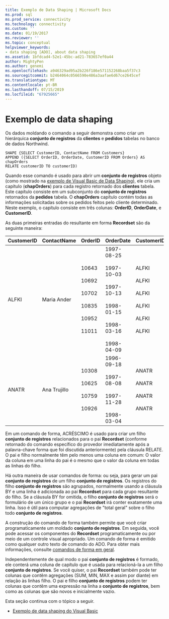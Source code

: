 ```yaml
---
title: Exemplo de Data Shaping | Microsoft Docs
ms.prod: sql
ms.prod_service: connectivity
ms.technology: connectivity
ms.custom: ''
ms.date: 01/19/2017
ms.reviewer: ''
ms.topic: conceptual
helpviewer_keywords:
- data shaping [ADO], about data shaping
ms.assetid: 1bfdcad4-52e1-45bc-ad21-783657ef0a44
author: MightyPen
ms.author: genemi
ms.openlocfilehash: a946329ad95a2b226f186e571152268baa5f37c3
ms.sourcegitcommit: b2464064c0566590e486a3aafae6d67ce2645cef
ms.translationtype: MT
ms.contentlocale: pt-BR
ms.lasthandoff: 07/15/2019
ms.locfileid: "67925665"
---
```

# <a name="data-shaping-example"></a>Exemplo de data shaping
Os dados moldando o comando a seguir demonstra como criar um hierárquica **conjunto de registros** da **clientes** e **pedidos** tabelas no banco de dados Northwind.  
  
```  
SHAPE {SELECT CustomerID, ContactName FROM Customers}   
APPEND ({SELECT OrderID, OrderDate, CustomerID FROM Orders} AS chapOrders   
RELATE customerID TO customerID)   
```  
  
 Quando esse comando é usado para abrir um **conjunto de registros** objeto (como mostrado na [exemplo de Visual Basic de Data Shaping](../../../ado/guide/data/visual-basic-example-of-data-shaping.md)), ele cria um capítulo (**chapOrders**) para cada registro retornado dos **clientes** tabela. Este capítulo consiste em um subconjunto do **conjunto de registros** retornados da **pedidos** tabela. O **chapOrders** capítulo contém todas as informações solicitadas sobre os pedidos feitos pelo cliente determinado. Neste exemplo, o capítulo consiste em três colunas: **OrderID**, **OrderDate**, e **CustomerID**.  
  
 As duas primeiras entradas do resultante em forma **Recordset** são da seguinte maneira:  
  
|CustomerID|ContactName|OrderID|OrderDate|CustomerID|  
|----------------|-----------------|-------------|---------------|----------------|  
|ALFKI|Maria Ander|10643<br /><br /> 10692<br /><br /> 10702<br /><br /> 10835<br /><br /> 10952<br /><br /> 11011|1997-08-25<br /><br /> 1997-10-03<br /><br /> 1997-10-13<br /><br /> 1998-01-15<br /><br /> 1998-03-16<br /><br /> 1998-04-09|ALFKI<br /><br /> ALFKI<br /><br /> ALFKI<br /><br /> ALFKI<br /><br /> ALFKI<br /><br /> ALFKI|  
|ANATR|Ana Trujillo|10308<br /><br /> 10625<br /><br /> 10759<br /><br /> 10926|1996-09-18<br /><br /> 1997-08-08<br /><br /> 1997-11-28<br /><br /> 1998-03-04|ANATR<br /><br /> ANATR<br /><br /> ANATR<br /><br /> ANATR|  
  
 Em um comando de forma, ACRÉSCIMO é usado para criar um filho **conjunto de registros** relacionados para o pai **Recordset** (conforme retornado do comando específico do provedor imediatamente após a palavra-chave forma que foi discutida anteriormente) pela cláusula RELATE. O pai e filho normalmente têm pelo menos uma coluna em comum: O valor da coluna em uma linha do pai é o mesmo que o valor da coluna em todas as linhas do filho.  
  
 Há outra maneira de usar comandos de forma: ou seja, para gerar um pai **conjunto de registros** de um filho **conjunto de registros**. Os registros do filho **conjunto de registros** são agrupados, normalmente usando a cláusula BY e uma linha é adicionada ao pai **Recordset** para cada grupo resultante do filho. Se a cláusula BY for omitida, o filho **conjunto de registros** será o formulário de um único grupo e o pai **Recordset** irá conter exatamente uma linha. Isso é útil para computar agregações de "total geral" sobre o filho todo **conjunto de registros**.  
  
 A construção do comando de forma também permite que você criar programaticamente um moldado **conjunto de registros**. Em seguida, você pode acessar os componentes do **Recordset** programaticamente ou por meio de um controle visual apropriado. Um comando de forma é emitido como qualquer outro texto de comando do ADO. Para obter mais informações, consulte [comandos de forma em geral](../../../ado/guide/data/shape-commands-in-general.md).  
  
 Independentemente de qual modo o pai **conjunto de registros** é formado, ele conterá uma coluna de capítulo que é usada para relacioná-la a um filho **conjunto de registros**. Se você quiser, o pai **Recordset** também pode ter colunas que contêm agregações (SUM, MIN, MAX e assim por diante) em relação às linhas filho. O pai e filho **conjunto de registros** podem ter colunas que contêm uma expressão na linha a **conjunto de registros**, bem como as colunas que são novos e inicialmente vazio.  
  
 Esta seção continua com o tópico a seguir.  
  
-   [Exemplo de data shaping do Visual Basic](../../../ado/guide/data/visual-basic-example-of-data-shaping.md)

